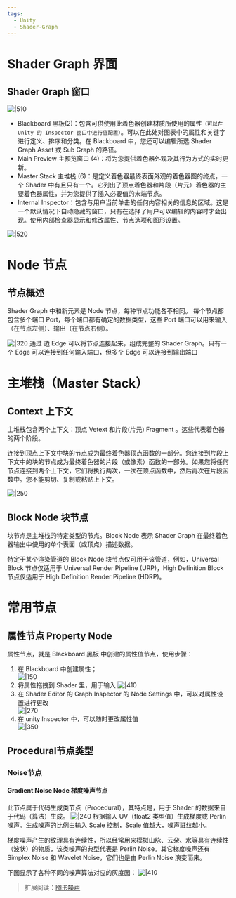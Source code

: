 ```yaml
---
tags:
  - Unity
  - Shader-Graph
---
```

# Shader Graph 界面

## Shader Graph 窗口

![|510](https://gitee.com/chutianshu1981/AwesomeUnityTutorial/raw/main/imgs/CC_Shad_SG_2_2.jpg)

- Blackboard 黑板(2)：包含可供使用此着色器创建材质所使用的属性`（可以在 Unity 的 Inspector 窗口中进行值配置）`。可以在此处对图表中的属性和关键字进行定义、排序和分类。在 Blackboard 中，您还可以编辑所选 Shader Graph Asset 或 Sub Graph 的路径。
- Main Preview 主预览窗口 (4)：将为您提供着色器外观及其行为方式的实时更新。
- Master Stack 主堆栈 (6)：是定义着色器最终表面外观的着色器图的终点，一个 Shader 中有且只有一个。它列出了顶点着色器和片段（片元）着色器的主要着色器属性，并为您提供了插入必要值的末端节点。
- Internal Inspector：包含与用户当前单击的任何内容相关的信息的区域。这是一个默认情况下自动隐藏的窗口，只有在选择了用户可以编辑的内容时才会出现。使用内部检查器显示和修改属性、节点选项和图形设置。

![|520](https://gitee.com/chutianshu1981/AwesomeUnityTutorial/raw/main/imgs/SG_Inspector.png)

# Node 节点

## 节点概述

Shader Graph 中和新元素是 Node 节点，每种节点功能各不相同。
每个节点都包含多个端口 Port，每个端口都有确定的数据类型，这些 Port 端口可以用来输入（在节点左侧）、输出（在节点右侧）。

![|320](https://gitee.com/chutianshu1981/AwesomeUnityTutorial/raw/main/imgs/mult_node.png)
通过 边 Edge 可以将节点连接起来，组成完整的 Shader Graph。只有一个 Edge 可以连接到任何输入端口，但多个 Edge 可以连接到输出端口

# 主堆栈（Master Stack）

## Context 上下文

主堆栈包含两个上下文：顶点 Vetext 和片段(片元) Fragment 。这些代表着色器的两个阶段。

连接到顶点上下文中块的节点成为最终着色器顶点函数的一部分。您连接到片段上下文中的块的节点成为最终着色器的片段（或像素）函数的一部分。如果您将任何节点连接到两个上下文，它们将执行两次，一次在顶点函数中，然后再次在片段函数中。您不能剪切、复制或粘贴上下文。

![|250](https://gitee.com/chutianshu1981/AwesomeUnityTutorial/raw/main/imgs/MasterStack_Empty.png)

## Block Node 块节点

块节点是主堆栈的特定类型的节点。Block Node 表示 Shader Graph 在最终着色器输出中使用的单个表面（或顶点）描述数据。

特定于某个渲染管道的 Block Node 块节点仅可用于该管道，例如，Universal Block 节点仅适用于 Universal Render Pipeline (URP)，High Definition Block 节点仅适用于 High Definition Render Pipeline (HDRP)。

# 常用节点

## 属性节点 Property Node

属性节点，就是 Blackboard 黑板 中创建的属性值节点，使用步骤：
1. 在 Blackboard 中创建属性；  
    ![|150](https://gitee.com/chutianshu1981/AwesomeUnityTutorial/raw/main/imgs/propertyNode01.png)
2. 将属性拖拽到 Shader 里，用于输入
    ![|410](https://gitee.com/chutianshu1981/AwesomeUnityTutorial/raw/main/imgs/propertyNode03.png)
3. 在 Shader Editor 的 Graph Inspector 的 Node Settings 中，可以对属性设置进行更改  
    ![|270](https://gitee.com/chutianshu1981/AwesomeUnityTutorial/raw/main/imgs/propertyNode02.png)
4. 在 unity Inspector 中，可以随时更改属性值  
    ![|350](https://gitee.com/chutianshu1981/AwesomeUnityTutorial/raw/main/imgs/propertyNode04.png)

## Procedural节点类型

### Noise节点 

#### Gradient Noise Node 梯度噪声节点

此节点属于代码生成类节点（Procedural），其特点是，用于 Shader 的数据来自于代码（算法）生成。
![|240](https://gitee.com/chutianshu1981/AwesomeUnityTutorial/raw/main/imgs/sg_g_noise_node.png)
根据输入 UV（float2 类型值）生成梯度或 Perlin 噪声。生成噪声的比例由输入 Scale 控制，Scale 值越大，噪声斑纹越小。

梯度噪声产生的纹理具有连续性，所以经常用来模拟山脉、云朵、水等具有连续性（波状）的物质，该类噪声的典型代表是 Perlin Noise。其它梯度噪声还有 Simplex Noise 和 Wavelet Noise，它们也是由 Perlin Noise 演变而来。

下图显示了各种不同的噪声算法对应的灰度图：
![|410](https://gitee.com/chutianshu1981/AwesomeUnityTutorial/raw/main/imgs/noise3.jpg)

> 扩展阅读：[图形噪声](https://gitee.com/link?target=https%3A%2F%2Fhuailiang.github.io%2Fblog%2F2021%2Fnoise%2F)